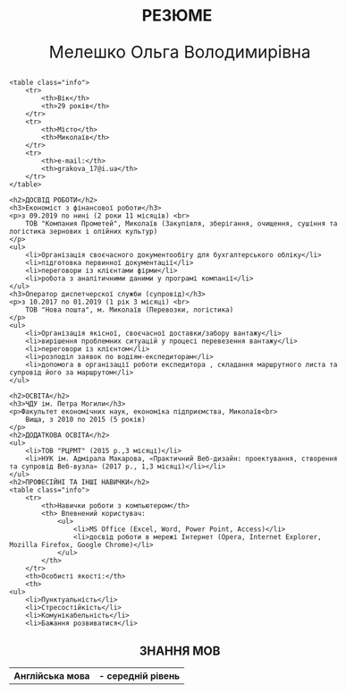 <!DOCTYPE html>
<html lang="en">
<head>
    <meta charset="UTF-8">
    <meta http-equiv="X-UA-Compatible" content="IE=edge">
    <meta name="viewport" content="width=device-width, initial-scale=1.0">
    <title>|CV| MELESHKO OLHA</title>
</head>
<body>
   <div class="first">
    <h1>РЕЗЮМЕ</h1> 
    <p class="name">Мелешко Ольга Володимирівна</p>
    
    <table class="info">
        <tr>
            <th>Вік</th>
            <th>29 років</th>
        </tr>
        <tr>
            <th>Місто</th>
            <th>Миколаїв</th>
        </tr>
        <tr>
            <th>e-mail:</th>
            <th>grakova_17@i.ua</th>
        </tr>
    </table>
       
    <h2>ДОСВІД РОБОТИ</h2>
    <h3>Економіст з фінансової роботи</h3>
    <p>з 09.2019 по нині (2 роки 11 місяців) <br>
        ТОВ "Компания Прометей", Миколаїв (Закупівля, зберігання, очищення, сушіння та логістика зернових і олійних культур)
    </p>
    <ul>
        <li>Організація своєчасного документообігу для бухгалтерського обліку</li>
        <li>підготовка первинної документації</li>
        <li>переговори із клієнтами фірми</li>
        <li>робота з аналітичними даними у програмі компанії</li>
    </ul>
    <h3>Оператор диспетчерскої служби (супровід)</h3>
    <p>з 10.2017 по 01.2019 (1 рік 3 місяці) <br>
        ТОВ "Нова пошта", м. Миколаїв (Перевозки, логістика)
    </p>
    <ul>
        <li>Організація якісної, своєчасної доставки/забору вантажу</li>
        <li>вирішення проблемних ситуацій у процесі перевезення вантажу</li>
        <li>переговори із клієнтом</li>
        <li>розподіл заявок по водіям-експедиторам</li>
        <li>допомога в організації роботи експедитора , складання маршрутного листа та супровід його за маршрутом</li>
    </ul>
  
    <h2>ОСВІТА</h2>
    <h3>ЧДУ ім. Петра Могили</h3>
    <p>Факультет економічних наук, економіка підприємства, Миколаїв<br>
        Вища, з 2010 по 2015 (5 років)
    </p>
    <h2>ДОДАТКОВА ОСВІТА</h2>
    <ul>
        <li>ТОВ "РЦРМТ" (2015 р.,3 місяці)</li>
        <li>НУК ім. Адмірала Макарова, «Практичний Веб-дизайн: проектування, створення та супровід Веб-вузла» (2017 р., 1,3 місяці)</li></li>
    </ul>
    <h2>ПРОФЕСІЙНІ ТА ІНШІ НАВИЧКИ</h2>
    <table class="info">
        <tr>
            <th>Навички роботи з компьютером</th>
            <th> Впевнений користувач:
                <ul>
                    <li>MS Office (Exсel, Word, Power Point, Access)</li>
                    <li>досвід роботи в мережі Інтернет (Opera, Internet Explorer, Mozilla Firefox, Google Chrome)</li>
                </ul>
            </th>
        </tr> 
        <th>Особисті якості:</th>
        <th>
    <ul>
        <li>Пунктуальність</li>
        <li>Стресостійкість</li>
        <li>Комунікабельність</li>
        <li>Бажання розвиватися</li>
    
</th>      
    </table>
    <h2>ЗНАННЯ МОВ</h2>
    <table>
        <tr>
            <th>Англійська мова</th>
            <th>- середній рівень</th>
        </tr>
    </table>
    
   </div>
   <style>
    h1 {
        text-align: center;
    }
    .name {
        font-size: 30px;
        text-align: center;
    }
    .info {
        border: 5px solid white;
        text-align: left;
        margin-left: 5px;
    }
    img {
        float: right;
    }
    
    th {
        text-align: start;
    }
    h2 {
        text-align: center;
        margin-left: 10px;
    }
    h3 {
        text-align: justify;
        margin-left: 10px;
    }
    p {
        margin-left: 10px;
    }
    .first {
        width: 600px;
        margin: auto;

   </style>
</body>
</html>
